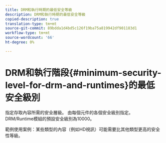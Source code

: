 ```yaml
---
title: DRM和執行時期的最低安全等級
description: DRM和執行時期的最低安全等級
copied-description: true
translation-type: tm+mt
source-git-commit: 89bdda1d4bd5c126f19ba75a819942df901183d1
workflow-type: tm+mt
source-wordcount: '66'
ht-degree: 0%

---
```



# DRM和執行階段{#minimum-security-level-for-drm-and-runtimes}的最低安全級別

指定存取內容所需的安全層級。 由每個元件的各個安全級別指定。 DRM/Runtime模組的預設安全級別為10000。

範例使用案例：某些類型的內容（例如HD視訊）可能需要比其他類型更高的安全性等級。
